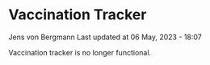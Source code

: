 Vaccination Tracker
================
Jens von Bergmann
Last updated at 06 May, 2023 - 18:07

Vaccination tracker is no longer functional.
